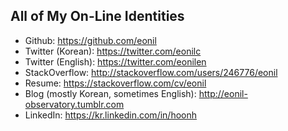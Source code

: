 

## All of My On-Line Identities

- Github: https://github.com/eonil
- Twitter (Korean): https://twitter.com/eonilc
- Twitter (English): https://twitter.com/eonilen
- StackOverflow: http://stackoverflow.com/users/246776/eonil
- Resume: https://stackoverflow.com/cv/eonil
- Blog (mostly Korean, sometimes English): http://eonil-observatory.tumblr.com
- LinkedIn: https://kr.linkedin.com/in/hoonh

